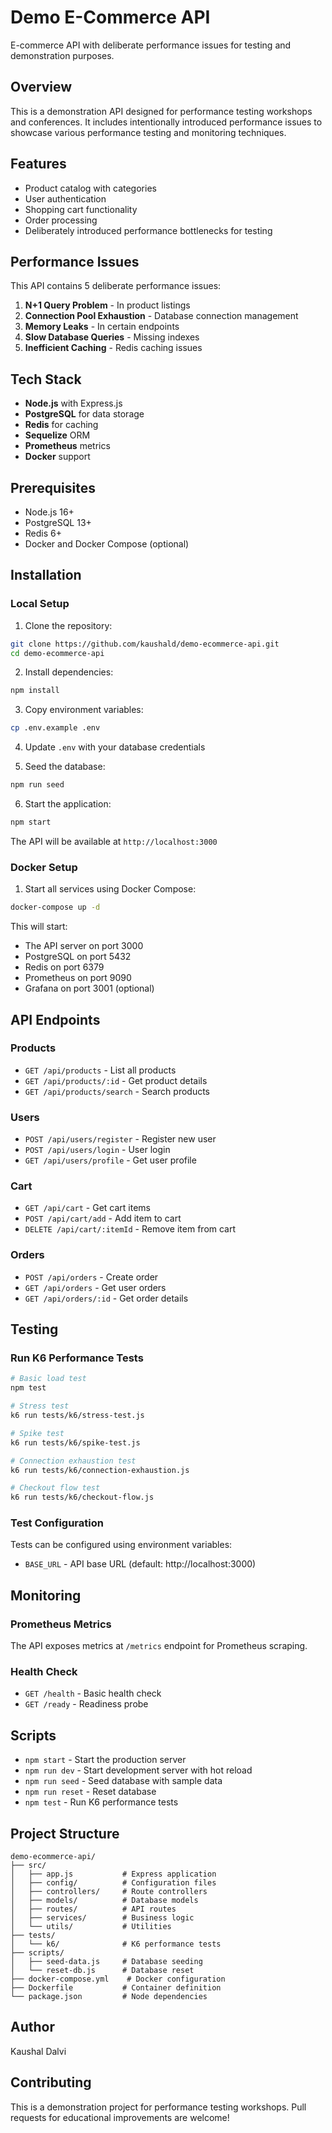 # Demo E-Commerce API

E-commerce API with deliberate performance issues for testing and demonstration purposes.

## Overview

This is a demonstration API designed for performance testing workshops and conferences. It includes intentionally introduced performance issues to showcase various performance testing and monitoring techniques.

## Features

- Product catalog with categories
- User authentication
- Shopping cart functionality
- Order processing
- Deliberately introduced performance bottlenecks for testing

## Performance Issues

This API contains 5 deliberate performance issues:

1. **N+1 Query Problem** - In product listings
2. **Connection Pool Exhaustion** - Database connection management
3. **Memory Leaks** - In certain endpoints
4. **Slow Database Queries** - Missing indexes
5. **Inefficient Caching** - Redis caching issues

## Tech Stack

- **Node.js** with Express.js
- **PostgreSQL** for data storage
- **Redis** for caching
- **Sequelize** ORM
- **Prometheus** metrics
- **Docker** support

## Prerequisites

- Node.js 16+
- PostgreSQL 13+
- Redis 6+
- Docker and Docker Compose (optional)

## Installation

### Local Setup

1. Clone the repository:
```bash
git clone https://github.com/kaushald/demo-ecommerce-api.git
cd demo-ecommerce-api
```

2. Install dependencies:
```bash
npm install
```

3. Copy environment variables:
```bash
cp .env.example .env
```

4. Update `.env` with your database credentials

5. Seed the database:
```bash
npm run seed
```

6. Start the application:
```bash
npm start
```

The API will be available at `http://localhost:3000`

### Docker Setup

1. Start all services using Docker Compose:
```bash
docker-compose up -d
```

This will start:
- The API server on port 3000
- PostgreSQL on port 5432
- Redis on port 6379
- Prometheus on port 9090
- Grafana on port 3001 (optional)

## API Endpoints

### Products
- `GET /api/products` - List all products
- `GET /api/products/:id` - Get product details
- `GET /api/products/search` - Search products

### Users
- `POST /api/users/register` - Register new user
- `POST /api/users/login` - User login
- `GET /api/users/profile` - Get user profile

### Cart
- `GET /api/cart` - Get cart items
- `POST /api/cart/add` - Add item to cart
- `DELETE /api/cart/:itemId` - Remove item from cart

### Orders
- `POST /api/orders` - Create order
- `GET /api/orders` - Get user orders
- `GET /api/orders/:id` - Get order details

## Testing

### Run K6 Performance Tests

```bash
# Basic load test
npm test

# Stress test
k6 run tests/k6/stress-test.js

# Spike test
k6 run tests/k6/spike-test.js

# Connection exhaustion test
k6 run tests/k6/connection-exhaustion.js

# Checkout flow test
k6 run tests/k6/checkout-flow.js
```

### Test Configuration

Tests can be configured using environment variables:
- `BASE_URL` - API base URL (default: http://localhost:3000)

## Monitoring

### Prometheus Metrics

The API exposes metrics at `/metrics` endpoint for Prometheus scraping.

### Health Check

- `GET /health` - Basic health check
- `GET /ready` - Readiness probe

## Scripts

- `npm start` - Start the production server
- `npm run dev` - Start development server with hot reload
- `npm run seed` - Seed database with sample data
- `npm run reset` - Reset database
- `npm test` - Run K6 performance tests

## Project Structure

```
demo-ecommerce-api/
├── src/
│   ├── app.js           # Express application
│   ├── config/          # Configuration files
│   ├── controllers/     # Route controllers
│   ├── models/          # Database models
│   ├── routes/          # API routes
│   ├── services/        # Business logic
│   └── utils/           # Utilities
├── tests/
│   └── k6/              # K6 performance tests
├── scripts/
│   ├── seed-data.js     # Database seeding
│   └── reset-db.js      # Database reset
├── docker-compose.yml    # Docker configuration
├── Dockerfile           # Container definition
└── package.json         # Node dependencies
```

## Author

Kaushal Dalvi

## Contributing

This is a demonstration project for performance testing workshops. Pull requests for educational improvements are welcome!
